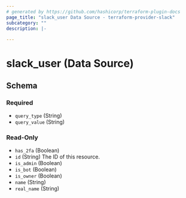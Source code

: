 ```yaml
---
# generated by https://github.com/hashicorp/terraform-plugin-docs
page_title: "slack_user Data Source - terraform-provider-slack"
subcategory: ""
description: |-
  
---
```


# slack_user (Data Source)





<!-- schema generated by tfplugindocs -->
## Schema

### Required

- `query_type` (String)
- `query_value` (String)

### Read-Only

- `has_2fa` (Boolean)
- `id` (String) The ID of this resource.
- `is_admin` (Boolean)
- `is_bot` (Boolean)
- `is_owner` (Boolean)
- `name` (String)
- `real_name` (String)


